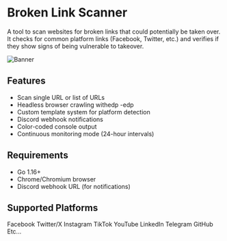 # Broken Link Scanner

A tool to scan websites for broken links that could potentially be taken over. It checks for common platform links (Facebook, Twitter, etc.) and verifies if they show signs of being vulnerable to takeover.

![Banner](assets/banner.png)

## Features

- Scan single URL or list of URLs
- Headless browser crawling withedp
-edp
- Custom template system for platform detection
- Discord webhook notifications
- Color-coded console output
- Continuous monitoring mode (24-hour intervals)

## Requirements

- Go 1.16+
- Chrome/Chromium browser
- Discord webhook URL (for notifications)

## Supported Platforms
Facebook
Twitter/X
Instagram
TikTok
YouTube
LinkedIn
Telegram
GitHub
Etc...

